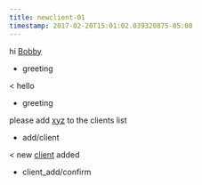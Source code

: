```yaml
---
title: newclient-01
timestamp: 2017-02-20T15:01:02.039320875-05:00
---
```


hi [Bobby](name)
* greeting

< hello
* greeting

please add [xyz](Company_name) to the clients list
* add/client

< new [client](Company_name) added
* client_add/confirm
